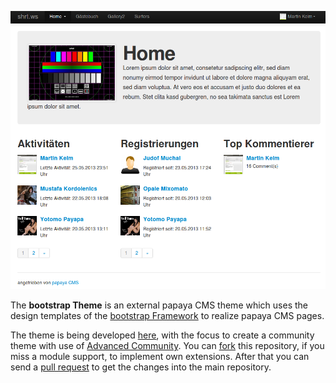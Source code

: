 ![File: Bootstraptheme](../images/Bootstraptheme.png) 

The **bootstrap Theme** is an external papaya CMS theme which uses the design templates of the [bootstrap Framework](http://en.wikipedia.org/wiki/Twitter_Bootstrap) to realize papaya CMS pages.

The theme is being developed [here](https://github.com/MKelm/pcms-bootstrap-theme), with the focus to create a community theme with use of [Advanced Community](/Advanced_Community.md). You can [fork](https://help.github.com/articles/fork-a-repo) this repository, if you miss a module support, to implement own extensions. After that you can send a [pull request](https://help.github.com/articles/using-pull-requests) to get the changes into the main repository.

